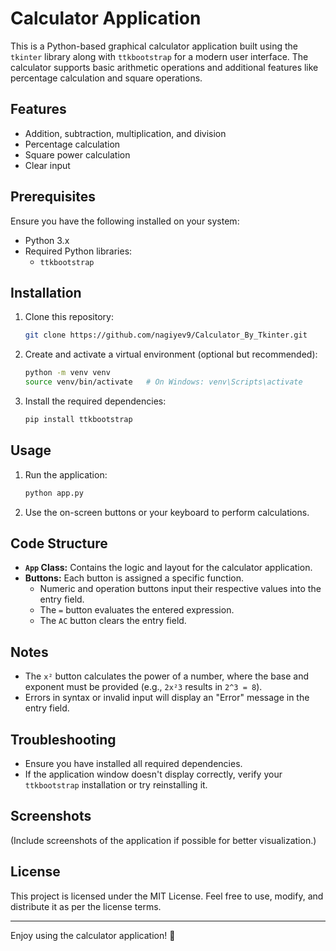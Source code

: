 # Calculator Application

This is a Python-based graphical calculator application built using the `tkinter` library along with `ttkbootstrap` for a modern user interface. The calculator supports basic arithmetic operations and additional features like percentage calculation and square operations.

## Features
- Addition, subtraction, multiplication, and division
- Percentage calculation
- Square power calculation
- Clear input

## Prerequisites
Ensure you have the following installed on your system:

- Python 3.x
- Required Python libraries:
  - `ttkbootstrap`

## Installation

1. Clone this repository:
   ```bash
   git clone https://github.com/nagiyev9/Calculator_By_Tkinter.git
   ```

2. Create and activate a virtual environment (optional but recommended):
   ```bash
   python -m venv venv
   source venv/bin/activate   # On Windows: venv\Scripts\activate
   ```

3. Install the required dependencies:
   ```bash
   pip install ttkbootstrap
   ```

## Usage

1. Run the application:
   ```bash
   python app.py
   ```

2. Use the on-screen buttons or your keyboard to perform calculations.

## Code Structure

- **`App` Class:** Contains the logic and layout for the calculator application.
- **Buttons:** Each button is assigned a specific function.
  - Numeric and operation buttons input their respective values into the entry field.
  - The `=` button evaluates the entered expression.
  - The `AC` button clears the entry field.

## Notes

- The `x²` button calculates the power of a number, where the base and exponent must be provided (e.g., `2x²3` results in `2^3 = 8`).
- Errors in syntax or invalid input will display an "Error" message in the entry field.

## Troubleshooting

- Ensure you have installed all required dependencies.
- If the application window doesn't display correctly, verify your `ttkbootstrap` installation or try reinstalling it.

## Screenshots

(Include screenshots of the application if possible for better visualization.)

## License

This project is licensed under the MIT License. Feel free to use, modify, and distribute it as per the license terms.

---

Enjoy using the calculator application! 🎉
